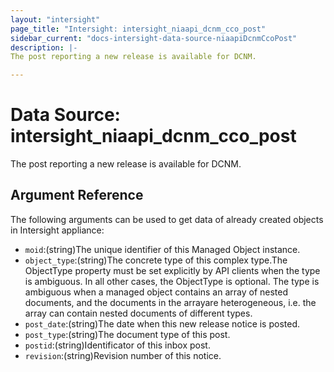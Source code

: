 ```yaml
---
layout: "intersight"
page_title: "Intersight: intersight_niaapi_dcnm_cco_post"
sidebar_current: "docs-intersight-data-source-niaapiDcnmCcoPost"
description: |-
The post reporting a new release is available for DCNM.

---
```


# Data Source: intersight_niaapi_dcnm_cco_post
The post reporting a new release is available for DCNM.

## Argument Reference
The following arguments can be used to get data of already created objects in Intersight appliance:
* `moid`:(string)The unique identifier of this Managed Object instance.
* `object_type`:(string)The concrete type of this complex type.The ObjectType property must be set explicitly by API clients when the type is ambiguous. In all other cases, the ObjectType is optional. The type is ambiguous when a managed object contains an array of nested documents, and the documents in the arrayare heterogeneous, i.e. the array can contain nested documents of different types.
* `post_date`:(string)The date when this new release notice is posted.
* `post_type`:(string)The document type of this post.
* `postid`:(string)Identificator of this inbox post.
* `revision`:(string)Revision number of this notice.
